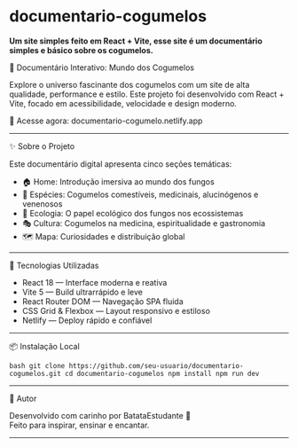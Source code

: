 # documentario-cogumelos
**Um site simples feito em React + Vite, esse site é um documentário simples e básico sobre os cogumelos.**


🌿 Documentário Interativo: Mundo dos Cogumelos

Explore o universo fascinante dos cogumelos com um site de alta qualidade, performance e estilo. Este projeto foi desenvolvido com React + Vite, focado em acessibilidade, velocidade e design moderno.

🔗 Acesse agora: documentario-cogumelo.netlify.app

---

✨ Sobre o Projeto

Este documentário digital apresenta cinco seções temáticas:

- 🏠 Home: Introdução imersiva ao mundo dos fungos
- 🍄 Espécies: Cogumelos comestíveis, medicinais, alucinógenos e venenosos
- 🌱 Ecologia: O papel ecológico dos fungos nos ecossistemas
- 🎭 Cultura: Cogumelos na medicina, espiritualidade e gastronomia
- 🗺️ Mapa: Curiosidades e distribuição global

---

🚀 Tecnologias Utilizadas

- React 18 — Interface moderna e reativa
- Vite 5 — Build ultrarrápido e leve
- React Router DOM — Navegação SPA fluida
- CSS Grid & Flexbox — Layout responsivo e estiloso
- Netlify — Deploy rápido e confiável

---

📦 Instalação Local

`bash
git clone https://github.com/seu-usuario/documentario-cogumelos.git
cd documentario-cogumelos
npm install
npm run dev
`

---

🧠 Autor

Desenvolvido com carinho por BatataEstudante 🍟  
Feito para inspirar, ensinar e encantar.

---